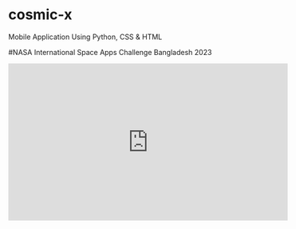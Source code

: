 # cosmic-x

Mobile Application Using Python, CSS & HTML

#NASA International Space Apps Challenge Bangladesh 2023

<iframe width="560" height="315" src="https://www.youtube.com/embed/Ho9gPmSw7wE?si=KjDJmBL_IlKr4tSy" title="YouTube video player" frameborder="0" allow="accelerometer; autoplay; clipboard-write; encrypted-media; gyroscope; picture-in-picture; web-share" allowfullscreen></iframe>

